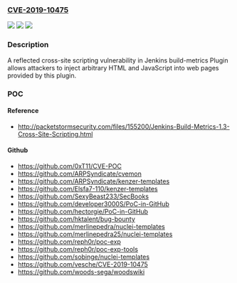 ### [CVE-2019-10475](https://cve.mitre.org/cgi-bin/cvename.cgi?name=CVE-2019-10475)
![](https://img.shields.io/static/v1?label=Product&message=Jenkins%20build-metrics%20Plugin&color=blue)
![](https://img.shields.io/static/v1?label=Version&message=%3D%201.3%20and%20earlier%20&color=brighgreen)
![](https://img.shields.io/static/v1?label=Vulnerability&message=n%2Fa&color=brighgreen)

### Description

A reflected cross-site scripting vulnerability in Jenkins build-metrics Plugin allows attackers to inject arbitrary HTML and JavaScript into web pages provided by this plugin.

### POC

#### Reference
- http://packetstormsecurity.com/files/155200/Jenkins-Build-Metrics-1.3-Cross-Site-Scripting.html

#### Github
- https://github.com/0xT11/CVE-POC
- https://github.com/ARPSyndicate/cvemon
- https://github.com/ARPSyndicate/kenzer-templates
- https://github.com/Elsfa7-110/kenzer-templates
- https://github.com/SexyBeast233/SecBooks
- https://github.com/developer3000S/PoC-in-GitHub
- https://github.com/hectorgie/PoC-in-GitHub
- https://github.com/hktalent/bug-bounty
- https://github.com/merlinepedra/nuclei-templates
- https://github.com/merlinepedra25/nuclei-templates
- https://github.com/reph0r/poc-exp
- https://github.com/reph0r/poc-exp-tools
- https://github.com/sobinge/nuclei-templates
- https://github.com/vesche/CVE-2019-10475
- https://github.com/woods-sega/woodswiki


